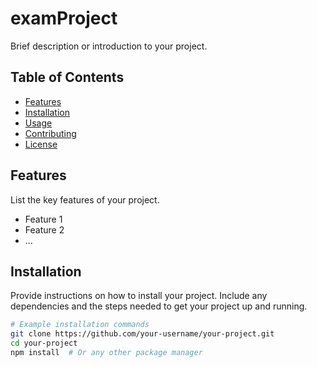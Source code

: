 # examProject
Brief description or introduction to your project.

## Table of Contents

- [Features](#features)
- [Installation](#installation)
- [Usage](#usage)
- [Contributing](#contributing)
- [License](#license)

## Features

List the key features of your project.

- Feature 1
- Feature 2
- ...

## Installation

Provide instructions on how to install your project. Include any dependencies and the steps needed to get your project up and running.

```bash
# Example installation commands
git clone https://github.com/your-username/your-project.git
cd your-project
npm install  # Or any other package manager

